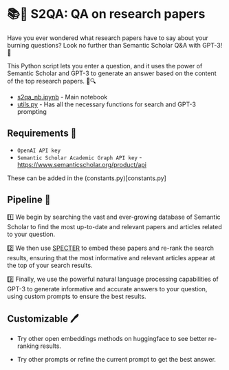 # 📚🤖 S2QA: QA on research papers

Have you ever wondered what research papers have to say about your burning questions? Look no further than Semantic Scholar Q&A with GPT-3! 🙌

This Python script lets you enter a question, and it uses the power of Semantic Scholar and GPT-3 to generate an answer based on the content of the top research papers. 🤖🔍

- [s2qa_nb.ipynb](s2qa_nb.ipynb) - Main notebook
- [utils.py](utils.py) - Has all the necessary functions for search and GPT-3  prompting

## Requirements 🧰

- `OpenAI API key`
- `Semantic Scholar Academic Graph API key` - https://www.semanticscholar.org/product/api

These can be added in the (constants.py)[constants.py]

## Pipeline 🚀

1️⃣ We begin by searching the vast and ever-growing database of Semantic Scholar to find the most up-to-date and relevant papers and articles related to your question.

2️⃣ We then use [SPECTER](https://github.com/allenai/specter) to embed these papers and re-rank the search results, ensuring that the most informative and relevant articles appear at the top of your search results.

3️⃣ Finally, we use the powerful natural language processing capabilities of GPT-3 to generate informative and accurate answers to your question, using custom prompts to ensure the best results.

## Customizable 🖊️

- Try other open embeddings methods on huggingface to see better re-ranking results. 

- Try other prompts or refine the current prompt to get the best answer.